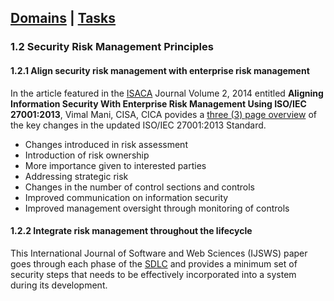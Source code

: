 [Domains](../index.md) | [Tasks](index.md)
---
### 1.2 Security Risk Management Principles

#### 1.2.1 Align security risk management with enterprise risk management

In the article featured in the [ISACA] Journal Volume 2, 2014 entitled **Aligning Information Security With Enterprise Risk Management Using ISO/IEC 27001:2013**, Vimal Mani, CISA, CICA povides a [three (3) page overview][ISO] of the key changes in the updated ISO/IEC 27001:2013 Standard. 

- Changes introduced in risk assessment
-  Introduction of risk ownership 
- More importance given to interested parties
- Addressing strategic risk
- Changes in the number of control sections and controls
- Improved communication on information security
- Improved management oversight through monitoring of controls

#### 1.2.2 Integrate risk management throughout the lifecycle
This International Journal of Software and Web Sciences (IJSWS) paper goes through each phase of the [SDLC] and provides a minimum set of security steps that needs to be effectively incorporated into a system during its development.



[ISO]:https://www.isaca.org/Journal/archives/2014/Volume-2/Documents/Aligning-IS-With-Enterprise-Risk-Management-Using-ISO-IEC-27001-2013_joa_Eng_0314.pdf
[ISACA]:https://www.isaca.org/Journal/archives/2014/Volume-2/Pages/Aligning-Information-Security-With-Enterprise-Risk-Management-Using-ISO-IEC-27001-2013.aspx#1
[SDLC]:http://www.iasir.net/IJSWSpapers/IJSWS14-205.pdf
